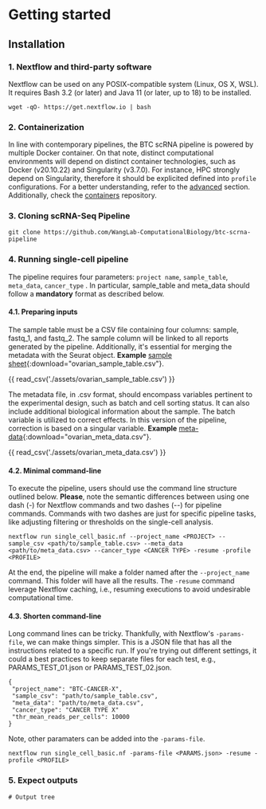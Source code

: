 # Getting started

## Installation

### 1. Nextflow and third-party software

Nextflow can be used on any POSIX-compatible system (Linux, OS X, WSL). It requires Bash 3.2 (or later) and Java 11 (or later, up to 18) to be installed.

```{ .bash .copy }
wget -qO- https://get.nextflow.io | bash
```
### 2. Containerization

In line with contemporary pipelines, the BTC scRNA pipeline is powered by multiple Docker container. On that note, distinct computational environments will depend on distinct container technologies, such as Docker (v20.10.22) and Singularity (v3.7.0). For instance, HPC strongly depend on Singularity, therefore it should be explicited defined into `profile` configurations. For a better understanding, refer to the [advanced](advanced.md) section. Additionally, check the [containers](https://github.com/break-through-cancer/btc-sc-containers) repository.

### 3. Cloning scRNA-Seq Pipeline

```{ .bash .copy }
git clone https://github.com/WangLab-ComputationalBiology/btc-scrna-pipeline
```
### 4. Running single-cell pipeline

The pipeline requires four parameters: `project name`, `sample_table`, `meta_data`, `cancer_type` . In particular, sample_table and meta_data should follow a **mandatory** format as described below.

#### 4.1. Preparing inputs

The sample table must be a CSV file containing four columns: sample, fastq_1, and fastq_2. The sample column will be linked to all reports generated by the pipeline. Additionally, it's essential for merging the metadata with the Seurat object. **Example** [sample sheet](./assets/ovarian_sample_table.csv){:download="ovarian_sample_table.csv"}.

{{ read_csv('./assets/ovarian_sample_table.csv') }}

The metadata file, in .csv format, should encompass variables pertinent to the experimental design, such as batch and cell sorting status. It can also include additional biological information about the sample. The batch variable is utilized to correct effects. In this version of the pipeline, correction is based on a singular variable. **Example** [meta-data](./assets/ovarian_meta_data.csv){:download="ovarian_meta_data.csv"}.

{{ read_csv('./assets/ovarian_meta_data.csv') }}

#### 4.2. Minimal command-line

To execute the pipeline, users should use the command line structure outlined below. **Please**, note the semantic differences between using one dash (-) for Nextflow commands and two dashes (--) for pipeline commands. Commands with two dashes are just for specific pipeline tasks, like adjusting filtering or thresholds on the single-cell analysis.

```{ .bash .copy }
nextflow run single_cell_basic.nf --project_name <PROJECT> --sample_csv <path/to/sample_table.csv> --meta_data <path/to/meta_data.csv> --cancer_type <CANCER TYPE> -resume -profile <PROFILE>
```
At the end, the pipeline will make a folder named after the `--project_name` command. This folder will have all the results. The `-resume` command leverage Nextflow caching, i.e., resuming executions to avoid undesirable computational time.

#### 4.3. Shorten command-line

Long command lines can be tricky. Thankfully, with Nextflow's `-params-file`, we can make things simpler. This is a JSON file that has all the instructions related to a specific run. If you're trying out different settings, it could a best practices to keep separate files for each test, e.g., PARAMS_TEST_01.json or PARAMS_TEST_02.json.

```{ .bash .copy }
{
 "project_name": "BTC-CANCER-X",
 "sample_csv": "path/to/sample_table.csv",
 "meta_data": "path/to/meta_data.csv",
 "cancer_type": "CANCER TYPE X"
 "thr_mean_reads_per_cells": 10000
}
```

Note, other paramaters can be added into the `-params-file`. 

```{ .bash .copy }
nextflow run single_cell_basic.nf -params-file <PARAMS.json> -resume -profile <PROFILE>
```

### 5. Expect outputs

```{ .bash .copy }
# Output tree
```

